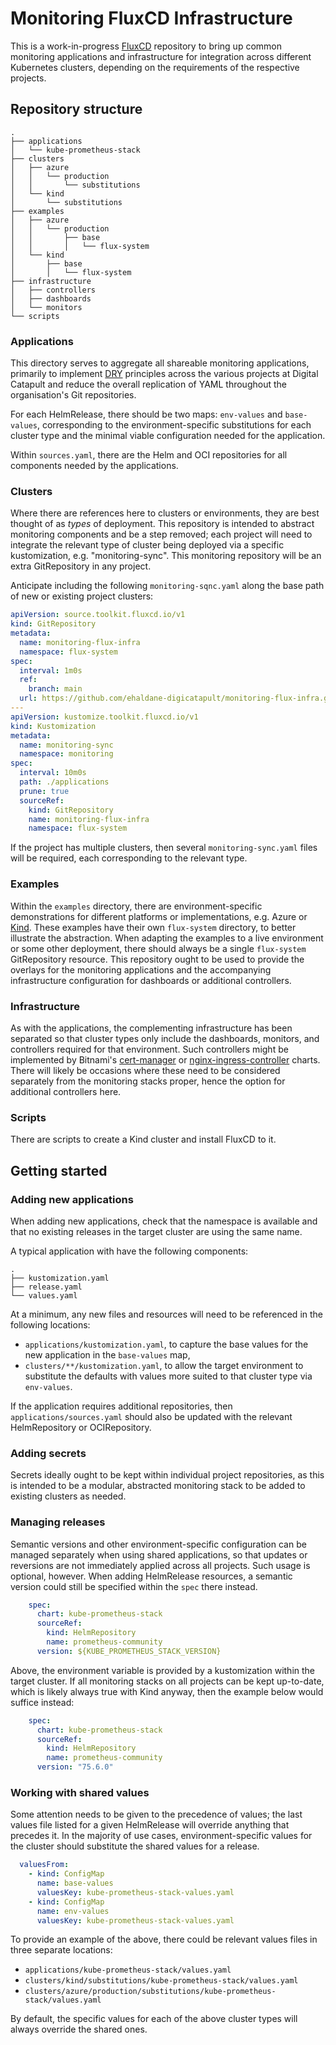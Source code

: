 # Monitoring FluxCD Infrastructure

This is a work-in-progress [FluxCD](https://fluxcd.io/) repository to bring up common monitoring applications and infrastructure for integration across different Kubernetes clusters, depending on the requirements of the respective projects.


## Repository structure

```
.
├── applications
│   └── kube-prometheus-stack
├── clusters
│   ├── azure
│   │   └── production
│   │       └── substitutions
│   └── kind
│       └── substitutions
├── examples
│   ├── azure
│   │   └── production
│   │       ├── base
│   │       │   └── flux-system
│   └── kind
│       ├── base
│       │   └── flux-system
├── infrastructure
│   ├── controllers
│   ├── dashboards
│   └── monitors
└── scripts
```


### Applications

This directory serves to aggregate all shareable monitoring applications, primarily to implement [DRY](https://en.wikipedia.org/wiki/Don%27t_repeat_yourself) principles across the various projects at Digital Catapult and reduce the overall replication of YAML throughout the organisation's Git repositories.

For each HelmRelease, there should be two maps: `env-values` and `base-values`, corresponding to the environment-specific substitutions for each cluster type and the minimal viable configuration needed for the application.

Within `sources.yaml`, there are the Helm and OCI repositories for all components needed by the applications.


### Clusters

Where there are references here to clusters or environments, they are best thought of as _types_ of deployment. This repository is intended to abstract monitoring components and be a step removed; each project will need to integrate the relevant type of cluster being deployed via a specific kustomization, e.g. "monitoring-sync". This monitoring repository will be an extra GitRepository in any project.

Anticipate including the following `monitoring-sqnc.yaml` along the base path of new or existing project clusters:

```yaml
apiVersion: source.toolkit.fluxcd.io/v1
kind: GitRepository
metadata:
  name: monitoring-flux-infra
  namespace: flux-system
spec:
  interval: 1m0s
  ref:
    branch: main
  url: https://github.com/ehaldane-digicatapult/monitoring-flux-infra.git
---
apiVersion: kustomize.toolkit.fluxcd.io/v1
kind: Kustomization
metadata:
  name: monitoring-sync
  namespace: monitoring
spec:
  interval: 10m0s
  path: ./applications
  prune: true
  sourceRef:
    kind: GitRepository
    name: monitoring-flux-infra
    namespace: flux-system
```

If the project has multiple clusters, then several `monitoring-sync.yaml` files will be required, each corresponding to the relevant type.


### Examples

Within the `examples` directory, there are environment-specific demonstrations for different platforms or implementations, e.g. Azure or [Kind](https://kind.sigs.k8s.io/). These examples have their own `flux-system` directory, to better illustrate the abstraction. When adapting the examples to a live environment or some other deployment, there should always be a single `flux-system` GitRepository resource. This repository ought to be used to provide the overlays for the monitoring applications and the accompanying infrastructure configuration for dashboards or additional controllers.


### Infrastructure

As with the applications, the complementing infrastructure has been separated so that cluster types only include the dashboards, monitors, and controllers required for that environment. Such controllers might be implemented by Bitnami's [cert-manager](https://github.com/bitnami/charts/tree/main/bitnami/cert-manager) or [nginx-ingress-controller](https://github.com/bitnami/charts/tree/main/bitnami/nginx-ingress-controller) charts. There will likely be occasions where these need to be considered separately from the monitoring stacks proper, hence the option for additional controllers here.


### Scripts

There are scripts to create a Kind cluster and install FluxCD to it.


## Getting started


### Adding new applications

When adding new applications, check that the namespace is available and that no existing releases in the target cluster are using the same name.

A typical application with have the following components:

```
.
├── kustomization.yaml
├── release.yaml
└── values.yaml
```

At a minimum, any new files and resources will need to be referenced in the following locations:
- `applications/kustomization.yaml`, to capture the base values for the new application in the `base-values` map,
- `clusters/**/kustomization.yaml`, to allow the target environment to substitute the defaults with values more suited to that cluster type via `env-values`.

If the application requires additional repositories, then `applications/sources.yaml` should also be updated with the relevant HelmRepository or OCIRepository.


### Adding secrets

Secrets ideally ought to be kept within individual project repositories, as this is intended to be a modular, abstracted monitoring stack to be added to existing clusters as needed.


### Managing releases

Semantic versions and other environment-specific configuration can be managed separately when using shared applications, so that updates or reversions are not immediately applied across all projects. Such usage is optional, however. When adding HelmRelease resources, a semantic version could still be specified within the `spec` there instead.

```yaml
    spec:
      chart: kube-prometheus-stack
      sourceRef:
        kind: HelmRepository
        name: prometheus-community
      version: ${KUBE_PROMETHEUS_STACK_VERSION}
```

Above, the environment variable is provided by a kustomization within the target cluster. If all monitoring stacks on all projects can be kept up-to-date, which is likely always true with Kind anyway, then the example below would suffice instead:

```yaml
    spec:
      chart: kube-prometheus-stack
      sourceRef:
        kind: HelmRepository
        name: prometheus-community
      version: "75.6.0"
```


### Working with shared values

Some attention needs to be given to the precedence of values; the last values file listed for a given HelmRelease will override anything that precedes it. In the majority of use cases, environment-specific values for the cluster should substitute the shared values for a release.

```yaml
  valuesFrom:
    - kind: ConfigMap
      name: base-values
      valuesKey: kube-prometheus-stack-values.yaml
    - kind: ConfigMap
      name: env-values
      valuesKey: kube-prometheus-stack-values.yaml
```

To provide an example of the above, there could be relevant values files in three separate locations:
- `applications/kube-prometheus-stack/values.yaml`
- `clusters/kind/substitutions/kube-prometheus-stack/values.yaml`
- `clusters/azure/production/substitutions/kube-prometheus-stack/values.yaml`

By default, the specific values for each of the above cluster types will always override the shared ones.
